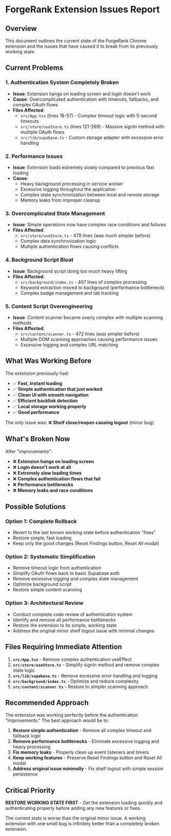 # ForgeRank Extension Issues Report

## Overview
This document outlines the current state of the ForgeRank Chrome extension and the issues that have caused it to break from its previously working state.

## Current Problems

### 1. **Authentication System Completely Broken**
- **Issue**: Extension hangs on loading screen and login doesn't work
- **Cause**: Overcomplicated authentication with timeouts, fallbacks, and complex OAuth flows
- **Files Affected**: 
  - `src/App.tsx` (lines 18-57) - Complex timeout logic with 5-second timeouts
  - `src/store/useStore.ts` (lines 121-269) - Massive signIn method with multiple OAuth flows
  - `src/lib/supabase.ts` - Custom storage adapter with excessive error handling

### 2. **Performance Issues**
- **Issue**: Extension loads extremely slowly compared to previous fast loading
- **Cause**: 
  - Heavy background processing in service worker
  - Excessive logging throughout the application
  - Complex state synchronization between local and remote storage
  - Memory leaks from improper cleanup

### 3. **Overcomplicated State Management**
- **Issue**: Simple operations now have complex race conditions and failures  
- **Files Affected**:
  - `src/store/useStore.ts` - 478 lines (was much simpler before)
  - Complex data synchronization logic
  - Multiple authentication flows causing conflicts

### 4. **Background Script Bloat**
- **Issue**: Background script doing too much heavy lifting
- **Files Affected**:
  - `src/background/index.ts` - 407 lines of complex processing
  - Keyword extraction moved to background (performance bottleneck)
  - Complex badge management and tab tracking

### 5. **Content Script Overengineering**
- **Issue**: Content scanner became overly complex with multiple scanning methods
- **Files Affected**:
  - `src/content/scanner.ts` - 472 lines (was simpler before)
  - Multiple DOM scanning approaches causing performance issues
  - Excessive logging and complex URL matching

## What Was Working Before

The extension previously had:
- ✅ **Fast, instant loading**
- ✅ **Simple authentication that just worked**
- ✅ **Clean UI with smooth navigation**
- ✅ **Efficient backlink detection**
- ✅ **Local storage working properly**
- ✅ **Good performance**

The only issue was: ❌ **Shelf close/reopen causing logout** (minor bug)

## What's Broken Now

After "improvements":
- ❌ **Extension hangs on loading screen**
- ❌ **Login doesn't work at all**
- ❌ **Extremely slow loading times**
- ❌ **Complex authentication flows that fail**
- ❌ **Performance bottlenecks**
- ❌ **Memory leaks and race conditions**

## Possible Solutions

### Option 1: Complete Rollback
- Revert to the last known working state before authentication "fixes"
- Restore simple, fast loading
- Keep only the good changes (Reset Findings button, Reset All modal)

### Option 2: Systematic Simplification
- Remove timeout logic from authentication
- Simplify OAuth flows back to basic Supabase auth
- Remove excessive logging and complex state management
- Optimize background script
- Restore simple content scanning

### Option 3: Architectural Review
- Conduct complete code review of authentication system
- Identify and remove all performance bottlenecks  
- Restore the extension to its simple, working state
- Address the original minor shelf logout issue with minimal changes

## Files Requiring Immediate Attention

1. **`src/App.tsx`** - Remove complex authentication useEffect
2. **`src/store/useStore.ts`** - Simplify signIn method and remove complex state logic
3. **`src/lib/supabase.ts`** - Remove excessive error handling and logging
4. **`src/background/index.ts`** - Optimize and reduce complexity
5. **`src/content/scanner.ts`** - Restore to simpler scanning approach

## Recommended Approach

The extension was working perfectly before the authentication "improvements." The best approach would be to:

1. **Restore simple authentication** - Remove all complex timeout and fallback logic
2. **Remove performance bottlenecks** - Eliminate excessive logging and heavy processing
3. **Fix memory leaks** - Properly clean up event listeners and timers
4. **Keep working features** - Preserve Reset Findings button and Reset All modal
5. **Address original issue minimally** - Fix shelf logout with simple session persistence

## Critical Priority

**RESTORE WORKING STATE FIRST** - Get the extension loading quickly and authenticating properly before adding any new features or fixes.

The current state is worse than the original minor issue. A working extension with one small bug is infinitely better than a completely broken extension.